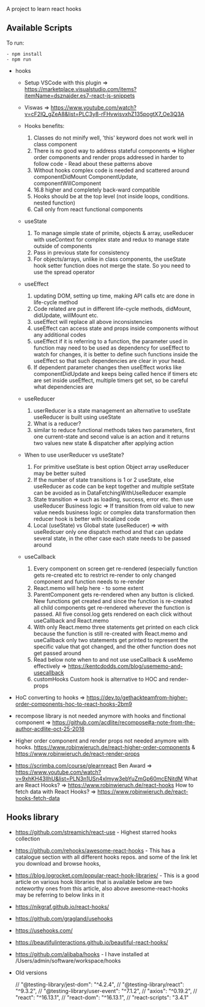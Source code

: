 A project to learn react hooks

## Available Scripts

To  run:

	- npm install
	- npm run

- hooks
	- Setup VSCode with this plugin => https://marketplace.visualstudio.com/items?itemName=dsznajder.es7-react-js-snippets
	- Viswas => https://www.youtube.com/watch?v=cF2lQ_gZeA8&list=PLC3y8-rFHvwisvxhZ135pogtX7_Oe3Q3A
	- Hooks benefits:
		1. Classes do not minify well, 'this' keyword does not work well in class component
		2. There is no good way to address stateful components => Higher order components and render props addressed in harder to follow code - Read about these patterns above
		3. Without hooks complex code is needed and scattered around componentDidMount ComponentUpdate, componentWillComponent
		4. 16.8 higher and completely back-ward compatible
		5. Hooks should be at the top level (not inside loops, conditions. nested function)
		6. Call only from react functional components

	- useState
		1. To manage simple state of primite, objects & array, useReducer with useContext for complex state and redux to manage state outside of components
		2. Pass in previous state for consistency
		3. For objects/arrays, unlike in class components, the useState hook setter function does not merge the state. So you need to use the spread operator
	- useEffect
		1. updating DOM, setting up time, making API calls etc are done in life-cycle method
		2. Code related are put in different life-cycle methods, didMount, didUpdate, willMount etc.
		3. useEffect will replace all above inconsistencies
		4. useEffect can access state and props inside components without any additional codes
		5. useEffect if it is referring to a function, the parameter used in function may need to be used as dependency for useEffect to watch for changes, it is better to define such functions inside the useEffect so that such dependencies are clear in your head.
		6. If dependent parameter changes then useEffect works like componentDidUpdate and keeps being called hence if timers etc are set inside useEffect, multiple timers get set, so be careful what dependencies are
	- useReducer
		1. userReducer is a state management an alternative to useState useReducer is built using useState
		2. What is a reducer?
		1. similar to reduce functional methods takes two parameters, first one current-state and second value is an action and it returns two values new state & dispatcher after applying action
	- When to use userReducer vs useState?
		1. For primitive useState is best option Object array useReducer may be better suited
		2. If the number of state transitions is 1 or 2 useState, else useReducer as code can be kept together and multiple setState can be avoided as in DataFetchingWithUseReducer example
		3. State transition => such as loading, success, error etc. then use useReducer Business logic => If transition from old value to new value needs business logic or complex data transformation then reducer hook is better with localized code
		4. Local (useState) vs Global state (useReducer) => with useRedcuer only one dispatch method and that can update several state, in the other case each state needs to be passed around
	- useCallback
		1. Every component on screen get re-rendered (especially function gets re-created etc to restrict re-render to only changed component and function needs to re-render
		2. React.memo will help here - to some extent
		3. ParentComponent gets re-rendered when any button is clicked. New functions get created and since the function is re-created all child components get re-rendered wherever the function is passed. All five consol.log gets rendered on each click without useCallback and React.memo
		4. With only React.memo three statements get printed on each click because the function is still re-created with React.memo and useCallback only two statements get printed to represent the specific value that got changed, and the other function does not get passed around
		5. Read  below note when to and not use useCallback & useMemo effectively => https://kentcdodds.com/blog/usememo-and-usecallback
		6. customHooks Custom hook is alternative to HOC and render-props


- HoC converting to hooks  => https://dev.to/gethackteamfrom-higher-order-components-hoc-to-react-hooks-2bm9
- recompose library is not needed anymore with hooks and finctional component => https://github.com/acdlite/recompose#a-note-from-the-author-acdlite-oct-25-2018
- Higher order component and render props not needed anymore with hooks. https://www.robinwieruch.de/react-higher-order-components  &   https://www.robinwieruch.de/react-render-props



- https://scrimba.com/course/glearnreact
Ben Award => https://www.youtube.com/watch?v=9xhKH43llhU&list=PLN3n1USn4xlmyw3ebYuZmGp60mcENitdM
What are React Hooks? => https://www.robinwieruch.de/react-hooks
How to fetch data with React Hooks? => https://www.robinwieruch.de/react-hooks-fetch-data



Hooks library
-------------

- https://github.com/streamich/react-use - Highest starred hooks collection
- https://github.com/rehooks/awesome-react-hooks   - This has a catalogue section with all different hooks repos. and some of the link let you download and browse hooks,
- https://blog.logrocket.com/popular-react-hook-libraries/ - This is a good article on various hook libraries that is available below are two noteworthy ones from this article, also above awesome-react-hooks may be referring to below links in it
- https://nikgraf.github.io/react-hooks/  
- https://github.com/gragland/usehooks
- https://usehooks.com/
- https://beautifulinteractions.github.io/beautiful-react-hooks/
- https://github.com/alibaba/hooks - I have installed at /Users/admin/software/workspace/hooks


- Old versions

    // "@testing-library/jest-dom": "^4.2.4",
    // "@testing-library/react": "^9.3.2",
    // "@testing-library/user-event": "^7.1.2",
    // "axios": "^0.19.2",
    // "react": "^16.13.1",
    // "react-dom": "^16.13.1",
    // "react-scripts": "3.4.1"